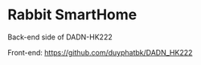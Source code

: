# Rabbit SmartHome

Back-end side of  DADN-HK222

Front-end: https://github.com/duyphatbk/DADN_HK222
